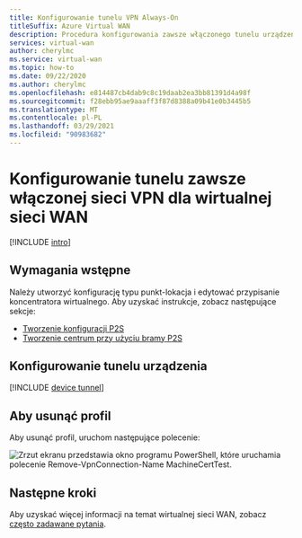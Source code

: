```yaml
---
title: Konfigurowanie tunelu VPN Always-On
titleSuffix: Azure Virtual WAN
description: Procedura konfigurowania zawsze włączonego tunelu urządzenia sieci VPN dla wirtualnej sieci WAN
services: virtual-wan
author: cherylmc
ms.service: virtual-wan
ms.topic: how-to
ms.date: 09/22/2020
ms.author: cherylmc
ms.openlocfilehash: e814487cb4dab9c8c19daab2ea3bb81391d4a98f
ms.sourcegitcommit: f28ebb95ae9aaaff3f87d8388a09b41e0b3445b5
ms.translationtype: MT
ms.contentlocale: pl-PL
ms.lasthandoff: 03/29/2021
ms.locfileid: "90983682"
---
```

# <a name="configure-an-always-on-vpn-device-tunnel-for-virtual-wan"></a>Konfigurowanie tunelu zawsze włączonej sieci VPN dla wirtualnej sieci WAN

[!INCLUDE [intro](../../includes/vpn-gateway-vwan-always-on-intro.md)]

## <a name="prerequisites"></a>Wymagania wstępne

Należy utworzyć konfigurację typu punkt-lokacja i edytować przypisanie koncentratora wirtualnego. Aby uzyskać instrukcje, zobacz następujące sekcje:

* [Tworzenie konfiguracji P2S](virtual-wan-point-to-site-portal.md#p2sconfig)
* [Tworzenie centrum przy użyciu bramy P2S](virtual-wan-point-to-site-portal.md#hub)

## <a name="configure-the-device-tunnel"></a>Konfigurowanie tunelu urządzenia

[!INCLUDE [device tunnel](../../includes/vpn-gateway-vwan-always-on-device.md)]

## <a name="to-remove-a-profile"></a>Aby usunąć profil

Aby usunąć profil, uruchom następujące polecenie:

![Zrzut ekranu przedstawia okno programu PowerShell, które uruchamia polecenie Remove-VpnConnection-Name MachineCertTest.](./media/howto-always-on-device-tunnel/cleanup.png)

## <a name="next-steps"></a>Następne kroki

Aby uzyskać więcej informacji na temat wirtualnej sieci WAN, zobacz [często zadawane pytania](virtual-wan-faq.md).